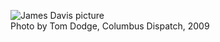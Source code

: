 <!-- This file is a partial that generates a image of James Davis -->

![James Davis picture](http://web.cse.ohio-state.edu/~jwdavis/Media/jwdavis-dispatch.jpg)
<br>
Photo by Tom Dodge, Columbus Dispatch, 2009

